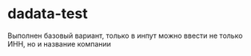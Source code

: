 # dadata-test

Выполнен базовый вариант, только в инпут можно ввести не только ИНН, но и название компании
